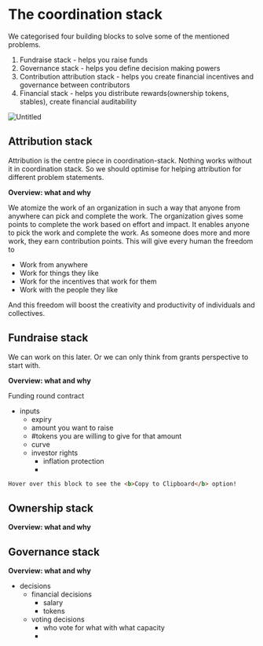 # The coordination stack

We categorised four building blocks to solve some of the mentioned problems.

1. Fundraise stack - helps you raise funds
2. Governance stack - helps you define decision making powers
3. Contribution attribution stack - helps you create financial incentives and governance between contributors
4. Financial stack - helps you distribute rewards(ownership tokens, stables), create financial auditability

![Untitled](https://prod-files-secure.s3.us-west-2.amazonaws.com/303b6db8-8b3b-49c0-9d12-d849a0db39d9/d9f704ed-edd2-4a87-af47-8d7579e3a121/Untitled.jpeg)

## Attribution stack

Attribution is the centre piece in coordination-stack. Nothing works without it in coordination stack. So we should optimise for helping attribution for different problem statements.

**Overview: what and why**

We atomize the work of an organization in such a way that anyone from anywhere can pick and complete the work. The organization gives some points to complete the work based on effort and impact. It enables anyone to pick the work and complete the work. As someone does more and more work, they earn contribution points. This will give every human the freedom to

* Work from anywhere
* Work for things they like
* Work for the incentives that work for them
* Work with the people they like

And this freedom will boost the creativity and productivity of individuals and collectives.

## Fundraise stack

We can work on this later. Or we can only think from grants perspective to start with.

**Overview: what and why**

Funding round contract

* inputs
  * expiry
  * amount you want to raise
  * \#tokens you are willing to give for that amount
  * curve
  * investor rights
    * inflation protection
    *

```html
Hover over this block to see the <b>Copy to Clipboard</b> option!
```

## Ownership stack

**Overview: what and why**

## Governance stack

**Overview: what and why**

* decisions
  * financial decisions
    * salary
    * tokens
  * voting decisions
    * who vote for what with what capacity
    *
